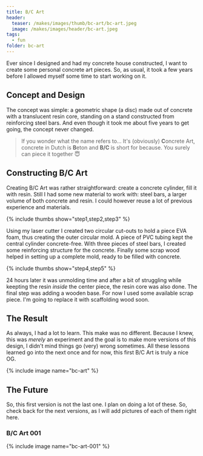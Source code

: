 ```yaml
---
title: B/C Art
header:
  teaser: /makes/images/thumb/bc-art/bc-art.jpeg
  image: /makes/images/header/bc-art.jpeg
tags:
  - fun
folder: bc-art
---
```


Ever since I designed and had my concrete house constructed, I want to create some personal concrete art pieces. So, as usual, it took a few years before I allowed myself some time to start working on it.

## Concept and Design

The concept was simple: a geometric shape (a disc) made out of concrete with a translucent resin core, standing on a stand constructed from reinforcing steel bars. And even though it took me about five years to get going, the concept never changed.

> If you wonder what the name refers to... It's (obviously) **C**oncrete Art, concrete in Dutch is **B**eton and **B/C** is short for because. You surely can piece it together 😇

## Constructing B/C Art

Creating B/C Art was rather straightforward: create a concrete cylinder, fill it with resin. Still I had some new material to work with: steel bars, a larger volume of both concrete and resin. I could however reuse a lot of previous experience and materials.

{% include thumbs show="step1,step2,step3" %}

Using my laser cutter I created two circular cut-outs to hold a piece EVA foam, thus creating the outer circular mold. A piece of PVC tubing kept the central cylinder concrete-free. With three pieces of steel bars, I created some reinforcing structure for the concrete. Finally some scrap wood helped in setting up a complete mold, ready to be filled with concrete.

{% include thumbs show="step4,step5" %}

24 hours later it was unmolding time and after a bit of struggling while keepting the resin _inside_ the center piece, the resin core was also done. The final step was adding a wooden base. For now I used some available scrap piece. I'm going to replace it with scaffolding wood soon.

## The Result

As always, I had a lot to learn. This make was no different. Because I knew, this was _merely_ an experiment and the goal is to make more versions of this design, I didn't mind things go (very) wrong sometimes. All these lessons learned go into the next once and for now, this first B/C Art is truly a nice OG.

{% include image name="bc-art" %}

## The Future

So, this first version is not the last one. I plan on doing a lot of these. So, check back for the next versions, as I will add pictures of each of them right here.

### B/C Art 001

{% include image name="bc-art-001" %}
